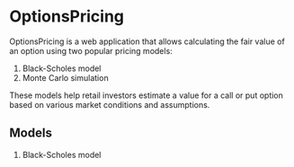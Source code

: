 # OptionsPricing

OptionsPricing is a web application that allows calculating the fair value of an option using two popular pricing models:

1) Black-Scholes model
2) Monte Carlo simulation

These models help retail investors estimate a value for a call or put option based on various market conditions and assumptions.

## Models
1) Black-Scholes model
